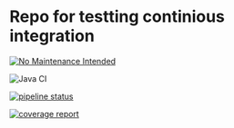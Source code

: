 # Repo for testting continious integration

[![No Maintenance Intended](http://unmaintained.tech/badge.svg)](http://unmaintained.tech/)

![Java CI](https://github.com/Mrgove10/CITest/workflows/Java%20CI/badge.svg) 


[![pipeline status](https://gitlab.com/Mrgove10/citest/badges/master/pipeline.svg)](https://gitlab.com/Mrgove10/citest/-/commits/master)

[![coverage report](https://gitlab.com/Mrgove10/citest/badges/master/coverage.svg)](https://gitlab.com/Mrgove10/citest/-/commits/master)


